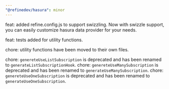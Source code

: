 ```yaml
---
"@refinedev/hasura": minor
---
```


feat: added refine.config.js to support swizzling. Now with swizzle support, you can easily customize hasura data provider for your needs.

feat: tests added for utility functions.

chore: utility functions have been moved to their own files.

chore: `genereteUseListSubscription` is deprecated and has been renamed to `generateListSubscriptionHook`.
chore: `genereteUseManySubscription` is deprecated and has been renamed to `generateUseManySubscription`.
chore: `genereteUseOneSubscription` is deprecated and has been renamed to `generateUseOneSubscription`.
